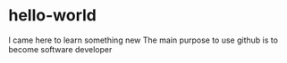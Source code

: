 # hello-world
I came here to learn something new
The main purpose to use github is to become software developer
